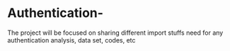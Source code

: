 # Authentication-
The project will be focused on sharing different import stuffs need for any authentication analysis, data set, codes, etc
